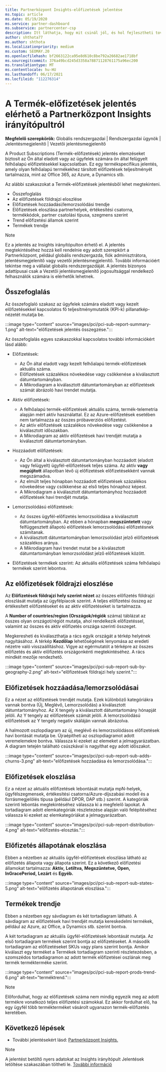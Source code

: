 ```yaml
---
title: Partnerközpont Insights-előfizetések jelentése
ms.topic: article
ms.date: 05/19/2020
ms.service: partner-dashboard
ms.subservice: partnercenter-csp
description: Itt láthatja, hogy mit csinál jól, és hol fejlesztheti tovább az ügyfelek számára értékesít vagy felügyelni képes felhőalapú előfizetéseket.
author: shthota77
ms.author: shthota
ms.localizationpriority: medium
ms.custom: SEOMAY.20
ms.openlocfilehash: bf2663122ca95e8d610c8be792a26682ae1718bf
ms.sourcegitcommit: 376a49bcd245d3358a78871128761175a96ec200
ms.translationtype: MT
ms.contentlocale: hu-HU
ms.lasthandoff: 06/17/2021
ms.locfileid: "112276314"
---
```

# <a name="product-subscriptions-report-available-from-the-partner-center-insights-dashboard"></a>A Termék-előfizetések jelentés elérhető a Partnerközpont Insights irányítópultról

**Megfelelő szerepkörök:** Globális rendszergazdai | Rendszergazdai ügynök | Jelentésmegjelenítő | Vezetői jelentésmegjelenítő

A Product Subscriptions (Termék-előfizetések) jelentés elemzéseket biztosít az Ön által eladott vagy az ügyfelek számára ön által felügyelt felhőalapú előfizetésekkel kapcsolatban. Ez egy termékspecifikus jelentés, amely olyan felhőalapú termékekhez társított előfizetések teljesítményét tartalmazza, mint az Office 365, az Azure, a Dynamics stb.

Az alábbi szakaszokat a Termék-előfizetések jelentésből lehet megtekinteni.

- Összefoglalás
- Az előfizetések földrajzi eloszlése
- Előfizetések hozzáadási/lemorzsolódási trendje
- Előfizetések eloszlása partnerhelyek, értékesítési csatorna, termékkódok, partner csatolási típusa, szegmens szerint
- Trend előfizetési államok szerint
- Termékek trendje

 > [!NOTE]
 > Ez a jelentés az Insights irányítópulton érhető el. A jelentés megtekintéséhez hozzá kell rendelnie egy adott szerepkört a Partnerközpont, például globális rendszergazda, fiók adminisztrátora, jelentésmegjelenítő vagy vezetői jelentésmegjelenítő. További információért tekintse meg a vállalat globális rendszergazdáját. A jelentés bizonyos adattípusai csak a Vezetői jelentésmegjelenítő jogosultsággal rendelkező felhasználók számára is elérhetők lehetnek.

## <a name="summary"></a>Összefoglalás

Az összefoglaló szakasz az ügyfelek számára eladott vagy kezelt előfizetésekkel kapcsolatos fő teljesítménymutatók (KPI-k) pillanatkép-nézetét mutatja be.  

:::image type="content" source="images/pci/pci-sub-report-summary-1.png" alt-text="előfizetések jelentés összegzése.":::

Az összefoglalás egyes szakaszokkal kapcsolatos további információkért lásd alább:

- Előfizetések:
  - Az Ön által eladott vagy kezelt felhőalapú termék-előfizetések aktuális száma.
  - Előfizetések százalékos növekedése vagy csökkenése a kiválasztott dátumtartományban.
  - A Mikrodiagram a kiválasztott dátumtartományban az előfizetések számát ábrázoló havi trendet mutatja.

- Aktív előfizetések:
  - A felhőalapú termék-előfizetések aktuális száma, termék-telemetria alapján mért aktív használattal. Ez az Azure-előfizetések esetében nem tartalmazza az összes próbaverziós előfizetést.
  - Az aktív előfizetések százalékos növekedése vagy csökkenése a kiválasztott időszakban.
  - A Mikrodiagram az aktív előfizetések havi trendjét mutatja a kiválasztott dátumtartományban.

- Hozzáadott előfizetések:
  - Az Ön által a kiválasztott dátumtartományban hozzáadott (eladott vagy felügyelt) ügyfél-előfizetések teljes száma. Az aktív **vagy** **megújított** állapotban lévő új előfizetések előfizetésekként vannak megszámadva.
  - Az elmúlt teljes hónapban hozzáadott előfizetések százalékos növekedése vagy csökkenése az első teljes hónaphoz képest.
  - A Mikrodiagram a kiválasztott dátumtartományhoz hozzáadott előfizetések havi trendjét mutatja.

- Lemorzsolódású előfizetések:
  - Az összes ügyfél-előfizetés lemorzsolódása a kiválasztott dátumtartományban. Az ebben a hónapban **megszüntetett** vagy felfüggesztett állapotú előfizetések lemorzsolódású előfizetésnek számítanak.   
  - A kiválasztott dátumtartományban lemorzsolódást jelző előfizetések százalékos aránya.
  - A Mikrodiagram havi trendet mutat be a kiválasztott dátumtartományban lemorzsolódást jelző előfizetések között.

- Előfizetések termékek szerint: Az aktuális előfizetések száma felhőalapú termékek szerint lebontva.

## <a name="geographical-spread-of-subscriptions"></a>Az előfizetések földrajzi eloszlése

Az **Előfizetések földrajzi hely szerint nézet** az összes előfizetés földrajzi eloszlását mutatja az ügyfélpiacok szerint. A teljes előfizetési összeg az értékesített előfizetéseket és az aktív előfizetéseket is tartalmazza.

A **Number of countries/region (Országok/régiók** száma) táblázat az összes olyan országot/régiót mutatja, ahol rendelkezik előfizetéssel, valamint az összes és aktív előfizetés országa szerinti összeget.

Megkeresheti és kiválaszthatja a rács egyik országát a térkép helyének nagyításához. A térkép **Kezdőlap** lehetőségének lenyomása az eredeti nézetre való visszaállításhoz. Vigye az egérmutatót a térképre az összes előfizetés és aktív előfizetés országonkénti megtekintéséhez. A rács mindkét mezője rendezhető.

:::image type="content" source="images/pci/pci-sub-report-sub-by-geography-2.png" alt-text="előfizetések földrajzi hely szerint.":::

## <a name="subscription-addschurns"></a>Előfizetések hozzáadása/lemorzsolódásai

Ez a nézet az előfizetések trendjét mutatja. Ezek különböző kategóriákra vannak bontva (Új, Meglévő, Lemorzsolódás) a kiválasztott dátumtartományhoz. Az X tengely a kiválasztott dátumtartomány hónapját jelöli. Az Y tengely az előfizetések számát jelöli. A lemorzsolódású előfizetések az Y tengely negatív skáláján vannak ábrázolva. 

A halmozott oszlopdiagram az új, meglévő és lemorzsolódásos előfizetések havi bontását mutatja be. Újraépítheti az oszlopdiagramot adott veremelemekre bontva. Válassza ki ezeket az elemeket a jelmagyarázatban. A diagram tetején található csúszkával is nagyíthat egy adott időszakot.

:::image type="content" source="images/pci/pci-sub-report-sub-adds-churns-3.png" alt-text="előfizetések hozzáadása és lemorzsolódása.":::

## <a name="subscription-distribution"></a>Előfizetések eloszlása

Ez a nézet az aktuális előfizetések lebontását mutatja mpN-helyek, ügyfélszegmensek, értékesítési csatorna/Azure-díjszabási modell és a forrásmegjelölés típusa (például DPOR, DAP stb.) szerint. A kategóriák szerinti lebontás megtekintéséhez válassza ki a megfelelő lapokat. A tortadiagram adott elemkategóriák részletezése alapján való felépítéséhez válassza ki ezeket az elemkategóriákat a jelmagyarázatban.

:::image type="content" source="images/pci/pci-sub-report-distribution-4.png" alt-text="előfizetés-elosztás.":::

## <a name="subscription-state-distribution"></a>Előfizetés állapotának eloszlása

Ebben a nézetben az aktuális ügyfél-előfizetések eloszlása látható az előfizetés állapota vagy állapota szerint. Ez a következő előfizetési államokat tartalmazza: **Aktív,** **Letiltva,** **Megszüntetve,** **Open,** **InGracePeriod,** **Lezárt** és **Egyéb.**

:::image type="content" source="images/pci/pci-sub-report-sub-states-5.png" alt-text="előfizetés állapotának eloszlása.":::

## <a name="products-trend"></a>Termékek trendje

Ebben a nézetben egy sávdiagram és két tortadiagram látható. A sávdiagram az előfizetések havi trendjét mutatja kereskedelmi termékek, például az Azure, az Office, a Dynamics stb. szerint bontva.

A két tortadiagram az aktuális ügyfél-előfizetések lebontását mutatja. Az első tortadiagram termékek szerint bontja az előfizetéseket. A második tortadiagram az előfizetéseket SKUs vagy plans szerint bontja. Amikor kiválaszt egy terméket  a Termékek tortadiagram szerinti részletezésben, a szomszédos tortadiagramon az adott termék előfizetései oszlának meg termék termékterméke szerint.

:::image type="content" source="images/pci/pci-sub-report-prods-trend-6.png" alt-text="terméktrend.":::

> [!NOTE]
 > Előfordulhat, hogy az előfizetések száma nem mindig egyezik meg az adott termékre vonatkozó teljes előfizetési számokkal. Ez akkor fordulhat elő, ha egy ügyfél több termékterméket vásárolt ugyanazon termék-előfizetés keretében.

## <a name="next-steps"></a>Következő lépések

- További jelentésekért lásd: [Partnerközpont Insights.](partner-center-insights.md)

>[!NOTE] 
> A jelentést betöltő nyers adatokat az Insights irányítópult Jelentések letöltése szakaszában töltheti le. [További információ](pci-download-reports.md) 
